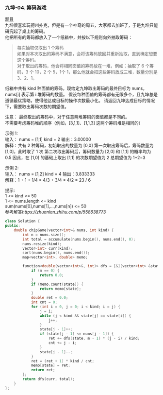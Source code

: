 ### 九坤-04. 筹码游戏
[题目](https://leetcode.cn/contest/ubiquant2022/problems/I3Gm2h/)    
九坤很喜欢玩德州扑克，但是有一个神奇的周五，大家都去加班了，于是九坤只能研究起了桌上的筹码。  
他把所有的筹码都放入了一个纸箱中，并按以下规则向外抽取筹码：  
>每次抽取仅取出 1 个筹码  
>如果对本次取出的筹码不满意，会将该筹码放回并重新抽取，直到确定想要这个筹码。  
>对于取出的筹码，他会将相同面值的筹码放在一堆，例如：抽取了 6 个筹码，3 个 10，2 个 5，1个 1，那么他就会把这些筹码放成三堆，数量分别是3、2、1。  

纸箱中共有 kind 种面值的筹码。现给定九坤取出筹码的最终目标为 nums， nums[i] 表示第 i 堆筹码的数量。 假设每种面值的筹码都有无限多个，且九坤总是遵循最优策略，使得他达成目标的操作次数最小化。 请返回九坤达成目标的情况下，需要取出筹码次数的期望值。  

注意：
最终取出的筹码中，对于任意两堆筹码的面值都是不同的。  
不需要考虑筹码堆的顺序（例如，[3,1,1]、[1,1,3] 这两个筹码堆是相同的）  

示例 1:  
输入： nums = [1,1] kind = 2 输出：3.00000  
解释：共有 2 种筹码，初始取出的数量为 [0,0] 第一次取出筹码后，筹码数量为 [1,0]，此时取了 1 次 第二次取出筹码后，筹码数量为 [2,0] 和 [1,1] 的概率均为 0.5 因此，在 [1,0] 的基础上取出 [1,1] 的次数期望值为 2 总期望值为 1+2=3    

示例 2:  
输入： nums = [1,2] kind = 4 输出：3.833333  
解释：1 + 1 + 1/4 * 4/3 + 3/4 * 4/2 = 23 / 6  

提示:   
1 <= kind <= 50  
1 <= nums.length <= kind  
sum(nums[0],nums[1],...,nums[n]) <= 50  
参考解答*https://zhuanlan.zhihu.com/p/558638773*
```c++
class Solution {
public:
    double chipGame(vector<int>& nums, int kind) {
        int n = nums.size();
        int total = accumulate(nums.begin(), nums.end(), 0);
        nums.resize(kind);
        vector<int> curr(kind);
        sort(nums.begin(), nums.end());
        map<vector<int>, double> memo;

        function<double(vector<int>&, int)> dfs = [&](vector<int> &state, int m)->double {
            if (m == 0) {
                return 0.0;
            }
            if (memo.count(state)) {
                return memo[state];
            }
            double ret = 0.0;
            int cnt = 0;
            for (int i = 0, j = 0; i < kind; i = j) {
                j = i;
                while (j < kind && state[j] == state[i]) {
                    j++;
                }
                state[j - 1]++;
                if (state[j - 1] <= nums[j - 1]) {
                    ret += dfs(state, m - 1) * (j - i) / kind;
                    cnt += j - i;
                }
                state[j - 1]--;
            }
            ret = (ret + 1) * kind / cnt;
            memo[state] = ret;
            return ret;
        };
        return dfs(curr, total);
    }
};
```